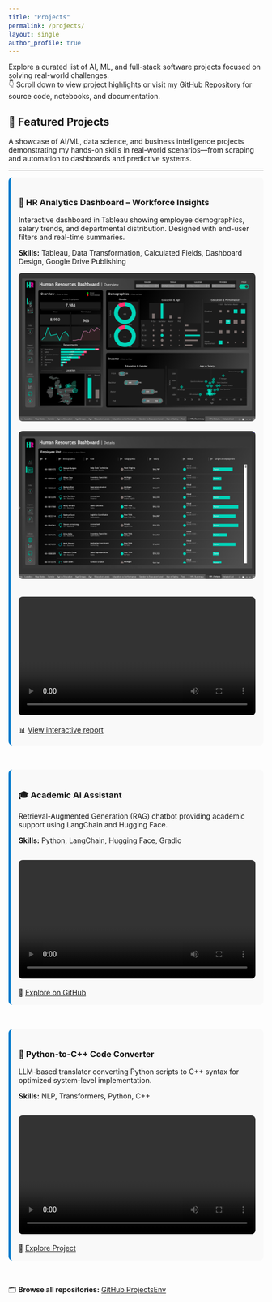 ```yaml
---
title: "Projects"
permalink: /projects/
layout: single
author_profile: true
---
```


<style>
  .project-thumb {
    max-width: 100%;
    border-radius: 8px;
    margin-bottom: 1rem;
    transition: transform 0.3s ease;
  }
  .project-thumb:hover {
    transform: scale(1.03);
  }
  .project-card {
    margin-bottom: 3rem;
    border-left: 4px solid #007acc;
    padding-left: 1.2rem;
    background-color: #f9f9f9;
    padding: 1rem;
    border-radius: 8px;
  }
  .project-video {
    width: 100%;
    border-radius: 8px;
    margin-top: 1rem;
    margin-bottom: 1rem;
  }
</style>

Explore a curated list of AI, ML, and full-stack software projects focused on solving real-world challenges.  
👇 Scroll down to view project highlights or visit my [GitHub Repository](https://github.com/Amidu-Dabor/ProjectsEnv) for source code, notebooks, and documentation.

## 🚀 Featured Projects

A showcase of AI/ML, data science, and business intelligence projects demonstrating my hands-on skills in real-world scenarios—from scraping and automation to dashboards and predictive systems.

---

<div class="project-card">
<h3>👥 HR Analytics Dashboard – Workforce Insights</h3>
<p>Interactive dashboard in Tableau showing employee demographics, salary trends, and departmental distribution. Designed with end-user filters and real-time summaries.</p>
<p><strong>Skills:</strong> Tableau, Data Transformation, Calculated Fields, Dashboard Design, Google Drive Publishing</p>
<img src="/assets/images/summary-hr-dashboard.png" class="project-thumb">
<img src="/assets/images/detailed-hr-dashboard.png" class="project-thumb">
<video class="project-video" controls>
  <source src="/assets/videos/hr-dashboard-demo.mp4" type="video/mp4">
  Your browser does not support the video tag.
</video>
📊 <a href="https://drive.google.com/file/d/1Ln54U-aXyKIRw_iUpsP4iPTXVXYfWui-/view?usp=sharing" target="_blank">View interactive report</a>
</div>

<div class="project-card">
<h3>🎓 Academic AI Assistant</h3>
<p>Retrieval-Augmented Generation (RAG) chatbot providing academic support using LangChain and Hugging Face.</p>
<p><strong>Skills:</strong> Python, LangChain, Hugging Face, Gradio</p>
<video class="project-video" controls>
  <source src="/assets/videos/academic-ai-assistant-demo.mp4" type="video/mp4">
  Your browser does not support the video tag.
</video>
🔗 <a href="https://github.com/Amidu-Dabor/ProjectsEnv" target="_blank">Explore on GitHub</a>
</div>

<div class="project-card">
<h3>🔄 Python-to-C++ Code Converter</h3>
<p>LLM-based translator converting Python scripts to C++ syntax for optimized system-level implementation.</p>
<p><strong>Skills:</strong> NLP, Transformers, Python, C++</p>
<video class="project-video" controls>
  <source src="/assets/videos/python-to-cpp-demo.mp4" type="video/mp4">
  Your browser does not support the video tag.
</video>
🔗 <a href="https://github.com/Amidu-Dabor/ProjectsEnv" target="_blank">Explore Project</a>
</div>

🗂 <strong>Browse all repositories:</strong> <a href="https://github.com/Amidu-Dabor/ProjectsEnv.git" target="_blank">GitHub ProjectsEnv</a>
